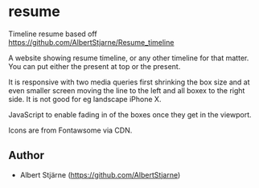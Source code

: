 # resume
Timeline resume based off https://github.com/AlbertStjarne/Resume_timeline


A website showing resume timeline, or any other timeline for that matter. You can put either the present at top or the present.

It is responsive with two media queries first shrinking the box size and at even smaller screen moving the line to the left and all boxex to the right side. It is not good for eg landscape iPhone X.

JavaScript to enable fading in of the boxes once they get in the viewport.

Icons are from Fontawsome via CDN.




## Author
* Albert Stjärne (https://github.com/AlbertStjarne)
